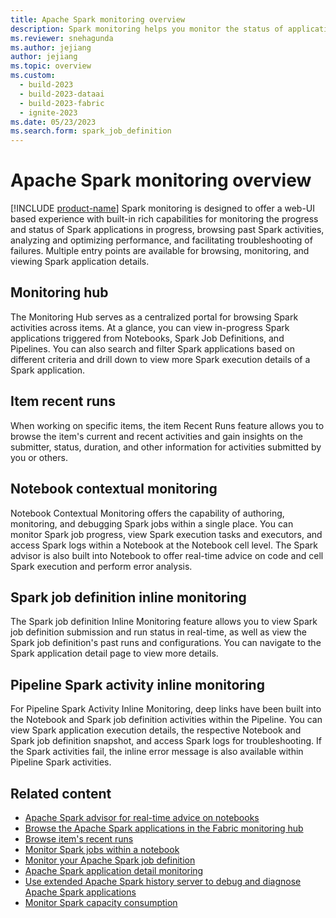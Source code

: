 ```yaml
---
title: Apache Spark monitoring overview
description: Spark monitoring helps you monitor the status of applications in progress, browse past Spark activities, analyze and optimizing performance, and troubleshoot.
ms.reviewer: snehagunda
ms.author: jejiang
author: jejiang
ms.topic: overview
ms.custom:
  - build-2023
  - build-2023-dataai
  - build-2023-fabric
  - ignite-2023
ms.date: 05/23/2023
ms.search.form: spark_job_definition
---
```


# Apache Spark monitoring overview

[!INCLUDE [product-name](../includes/product-name.md)] Spark monitoring is designed to offer a web-UI based experience with built-in rich capabilities for monitoring the progress and status of Spark applications in progress, browsing past Spark activities, analyzing and optimizing performance, and facilitating troubleshooting of failures. Multiple entry points are available for browsing, monitoring, and viewing Spark application details.

## Monitoring hub

The Monitoring Hub serves as a centralized portal for browsing Spark activities across items. At a glance, you can view in-progress Spark applications triggered from Notebooks, Spark Job Definitions, and Pipelines. You can also search and filter Spark applications based on different criteria and drill down to view more Spark execution details of a Spark application.

## Item recent runs

When working on specific items, the item Recent Runs feature allows you to browse the item's current and recent activities and gain insights on the submitter, status, duration, and other information for activities submitted by you or others.

## Notebook contextual monitoring

Notebook Contextual Monitoring offers the capability of authoring, monitoring, and debugging Spark jobs within a single place. You can monitor Spark job progress, view Spark execution tasks and executors, and access Spark logs within a Notebook at the Notebook cell level. The Spark advisor is also built into Notebook to offer real-time advice on code and cell Spark execution and perform error analysis.

## Spark job definition inline monitoring

The Spark job definition Inline Monitoring feature allows you to view Spark job definition submission and run status in real-time, as well as view the Spark job definition's past runs and configurations. You can navigate to the Spark application detail page to view more details.

## Pipeline Spark activity inline monitoring

For Pipeline Spark Activity Inline Monitoring, deep links have been built into the Notebook and Spark job definition activities within the Pipeline. You can view Spark application execution details, the respective Notebook and Spark job definition snapshot, and access Spark logs for troubleshooting. If the Spark activities fail, the inline error message is also available within Pipeline Spark activities.

## Related content

- [Apache Spark advisor for real-time advice on notebooks](spark-advisor-introduction.md)
- [Browse the Apache Spark applications in the Fabric monitoring hub](browse-spark-applications-monitoring-hub.md)
- [Browse item's recent runs](spark-item-recent-runs.md)
- [Monitor Spark jobs within a notebook](spark-monitor-debug.md)
- [Monitor your Apache Spark job definition](monitor-spark-job-definitions.md)
- [Apache Spark application detail monitoring](spark-detail-monitoring.md)
- [Use extended Apache Spark history server to debug and diagnose Apache Spark applications](apache-spark-history-server.md)
- [Monitor Spark capacity consumption](../data-engineering/monitor-spark-capacity-consumption.md)
